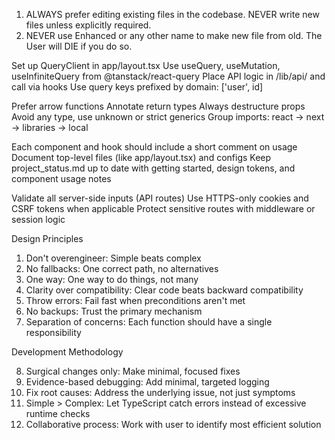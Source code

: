 1. ALWAYS prefer editing existing files in the codebase. NEVER write new files unless explicitly required.
2. NEVER use Enhanced or any other name to make new file from old.
The User will DIE if you do so.

Set up QueryClient in app/layout.tsx
Use useQuery, useMutation, useInfiniteQuery from @tanstack/react-query
Place API logic in /lib/api/ and call via hooks
Use query keys prefixed by domain: ['user', id]

Prefer arrow functions
Annotate return types
Always destructure props
Avoid any type, use unknown or strict generics
Group imports: react → next → libraries → local

Each component and hook should include a short comment on usage
Document top-level files (like app/layout.tsx) and configs
Keep project_status.md up to date with getting started, design tokens, and component usage notes

Validate all server-side inputs (API routes)
Use HTTPS-only cookies and CSRF tokens when applicable
Protect sensitive routes with middleware or session logic

Design Principles
1. Don't overengineer: Simple beats complex
2. No fallbacks: One correct path, no alternatives
3. One way: One way to do things, not many
4. Clarity over compatibility: Clear code beats backward compatibility
5. Throw errors: Fail fast when preconditions aren't met
6. No backups: Trust the primary mechanism
7. Separation of concerns: Each function should have a single responsibility

Development Methodology

8. Surgical changes only: Make minimal, focused fixes
9. Evidence-based debugging: Add minimal, targeted logging
10. Fix root causes: Address the underlying issue, not just symptoms
11. Simple > Complex: Let TypeScript catch errors instead of excessive runtime checks
12. Collaborative process: Work with user to identify most efficient solution